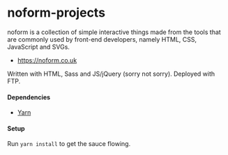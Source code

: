 # noform-projects

noform is a collection of simple interactive things made from the tools that are commonly used by front-end developers, namely HTML, CSS, JavaScript and SVGs.

- https://noform.co.uk

Written with HTML, Sass and JS/jQuery (sorry not sorry). Deployed with FTP.

#### Dependencies

- [Yarn](https://classic.yarnpkg.com/)

#### Setup

Run `yarn install` to get the sauce flowing.

